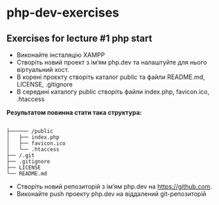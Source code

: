 # php-dev-exercises

## Exercises for lecture #1 php start

- Виконайте інсталяцію XAMPP
- Створіть новий проект з ім’ям php.dev та налаштуйте для нього віртуальний хост.
- В корені проєкту створіть каталог public та файли README.md, LICENSE, .gitignore
- В середині каталогу public створіть файли index.php, favicon.ico, .htaccess

**Результатом повинна стати така структура:**

```

├────── /public
│   ├── index.php
│   ├── favicon.ico
│   └── .htaccess
├── /.git
├── .gitignore
├── LICENSE
└── README.md

```

- Створіть новий репозиторій з ім’ям php.dev на https://github.com.
- Виконайте push проекту php.dev на віддалений git-репозиторій 
